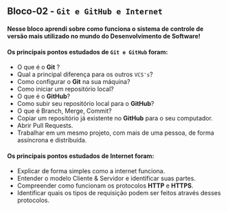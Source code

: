 ## Bloco-02 -  `Git e GitHub e Internet`

#### Nesse bloco aprendi sobre como funciona o sistema de controle de versão mais utilizado no mundo do Desenvolvimento de Software!
#### Os principais pontos estudados de `Git e GitHub` foram:
- O que é o **Git** ?
- Qual a principal diferença para os outros `VCS's`?
- Como configurar o **Git** na sua máquina?
- Como iniciar um repositório local?
- O que é o **GitHub**?
- Como subir seu repositório local para o **GitHub**?
- O que é Branch, Merge, Commit?
- Copiar um repositório já existente no **GitHub** para o seu computador.
- Abrir Pull Requests.
- Trabalhar em um mesmo projeto, com mais de uma pessoa, de forma assíncrona e distribuída.
#### Os principais pontos estudados de Internet foram: 
- Explicar de forma simples como a internet funciona.
- Entender o modelo Cliente & Servidor e identificar suas partes.
- Compreender como funcionam os protocolos **HTTP** e **HTTPS**.
- Identificar quais os tipos de requisição podem ser feitos através desses protocolos.
